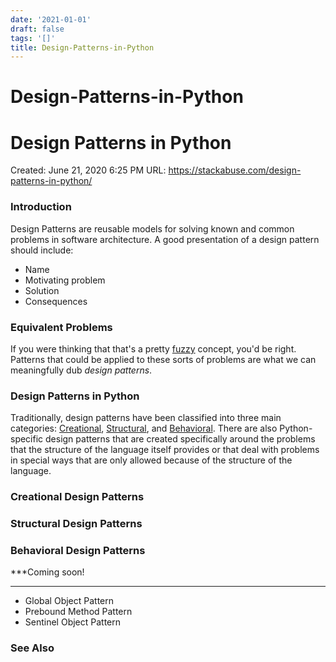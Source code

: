 ```yaml
---
date: '2021-01-01'
draft: false
tags: '[]'
title: Design-Patterns-in-Python
---
```


# Design-Patterns-in-Python

# Design Patterns in Python
Created: June 21, 2020 6:25 PM
URL: https://stackabuse.com/design-patterns-in-python/
### Introduction
Design Patterns are reusable models for solving known and common problems in software architecture.
A good presentation of a design pattern should include:
- Name
- Motivating problem
- Solution
- Consequences
### Equivalent Problems
If you were thinking that that's a pretty [fuzzy](https://en.wikipedia.org/wiki/Fuzzy_logic) concept, you'd be right.
Patterns that could be applied to these sorts of problems are what we can meaningfully dub *design patterns*.
### Design Patterns in Python
Traditionally, design patterns have been classified into three main categories: [Creational](https://stackabuse.com/design-patterns-in-python/), [Structural](https://stackabuse.com/design-patterns-in-python/), and [Behavioral](https://stackabuse.com/design-patterns-in-python/).
There are also Python-specific design patterns that are created specifically around the problems that the structure of the language itself provides or that deal with problems in special ways that are only allowed because of the structure of the language.
### Creational Design Patterns
### Structural Design Patterns
### Behavioral Design Patterns
***Coming soon!
***
- Global Object Pattern
- Prebound Method Pattern
- Sentinel Object Pattern
### See Also
